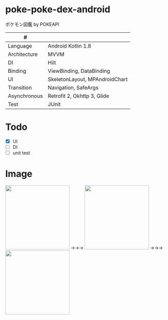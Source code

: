# poke-poke-dex-android
ポケモン図鑑 by POKEAPI 

| # | |
| ---- |--------------------------|
| Language| Android Kotlin 1.8 |
| Architecture | MVVM |
| DI | Hilt |
| Binding | ViewBinding, DataBinding |
| UI | SkeletonLayout, MPAndroidChart |
| Transition | Navigation, SafeArgs |
| Asynchronous | Retrofit 2, Okhttp 3, Glide |
| Test | JUnit |

# Todo
- [x] UI
- [ ] DI
- [ ] unit test

# Image
<img width=200 src="https://github.com/kuskyst/poke-poke-dex-android/assets/126965999/fbf8e7ff-8283-4dd5-9c9a-80ac16207e9e">
→→→
<img width=200 src="https://github.com/kuskyst/poke-poke-dex-android/assets/126965999/53ed77c0-c103-4d4c-990b-1ac89a7fdd4f">
→→→
<img width=200 src="https://github.com/kuskyst/poke-poke-dex-android/assets/126965999/d1982ceb-02a5-44ef-add2-296cc24f83ca">
